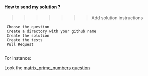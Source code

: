 
#### How to send my solution ? 
>>>>>>> Add solution instructions

````
 Choose the question
 Create a directory with your github name
 Create the solution
 Create the tests
 Pull Request	
 	
````

For instance:

Look the [matrix_prime_numbers question][github_matrix_solution]

[github_matrix_solution]: https://github.com/tdantas/it-interviews/tree/solutions/matrix_prime_numbers
